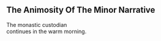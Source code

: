 The Animosity Of The Minor Narrative
------------------------------------
The monastic custodian  
continues in the warm morning.  

